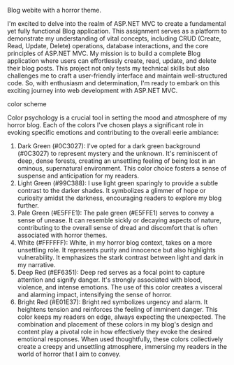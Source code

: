 
 Blog webite with a horror theme.
 
 
 I'm excited to delve into the realm of ASP.NET MVC to create a fundamental yet fully functional Blog application. 
 This assignment serves as a platform to demonstrate my understanding of vital concepts, 
 including CRUD (Create, Read, Update, Delete) operations, database interactions, and the core principles of ASP.NET MVC. 
 My mission is to build a complete Blog application where users can effortlessly create, read, update, and delete their blog posts. 
 This project not only tests my technical skills but also challenges me to craft a user-friendly interface and maintain well-structured code.
 So, with enthusiasm and determination, I'm ready to embark on this exciting journey into web development with ASP.NET MVC.



color scheme


 Color psychology is a crucial tool in setting the mood and atmosphere of my horror blog. Each of the colors I've chosen plays a significant role in evoking specific emotions and contributing to the overall eerie ambiance:
1.	Dark Green (#0C3027): I've opted for a dark green background (#0C3027) to represent mystery and the unknown. It's reminiscent of deep, dense forests, creating an unsettling feeling of being lost in an ominous, supernatural environment. This color choice fosters a sense of suspense and anticipation for my readers.
2.	Light Green (#99C388): I use light green sparingly to provide a subtle contrast to the darker shades. It symbolizes a glimmer of hope or curiosity amidst the darkness, encouraging readers to explore my blog further.
3.	Pale Green (#E5FFE1): The pale green (#E5FFE1) serves to convey a sense of unease. It can resemble sickly or decaying aspects of nature, contributing to the overall sense of dread and discomfort that is often associated with horror themes.
4.	White (#FFFFFF): White, in my horror blog context, takes on a more unsettling role. It represents purity and innocence but also highlights vulnerability. It emphasizes the stark contrast between light and dark in my narrative.
5.	Deep Red (#EF6351): Deep red serves as a focal point to capture attention and signify danger. It's strongly associated with blood, violence, and intense emotions. The use of this color creates a visceral and alarming impact, intensifying the sense of horror.
6.	Bright Red (#E01E37): Bright red symbolizes urgency and alarm. It heightens tension and reinforces the feeling of imminent danger. This color keeps my readers on edge, always expecting the unexpected.
The combination and placement of these colors in my blog's design and content play a pivotal role in how effectively they evoke the desired emotional responses. When used thoughtfully, these colors collectively create a creepy and unsettling atmosphere, immersing my readers in the world of horror that I aim to convey.
